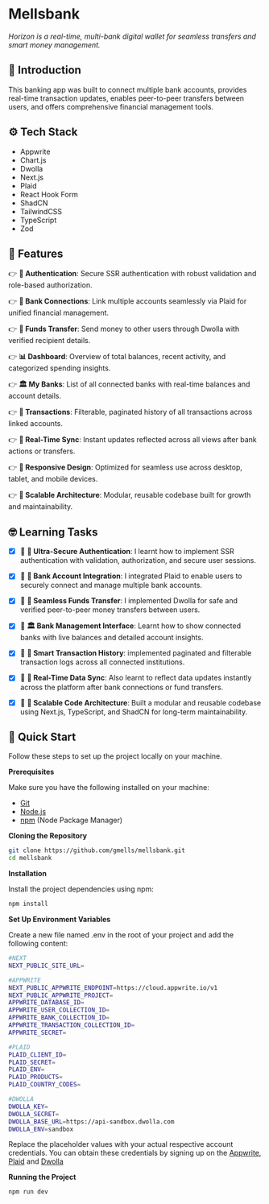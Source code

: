 # Mellsbank

  _Horizon is a real-time, multi-bank digital wallet for seamless transfers and smart money management._

## <a name="introduction">:star2: Introduction</a>

This banking app was built to connect multiple bank accounts, provides real-time transaction updates, enables peer-to-peer transfers between users, and offers comprehensive financial management tools.


## <a name="tech-stack">:gear: Tech Stack</a>

- Appwrite
- Chart.js
- Dwolla
- Next.js
- Plaid
- React Hook Form
- ShadCN
- TailwindCSS
- TypeScript
- Zod

## <a name="features">:star_struck: Features</a>

👉 **🔐 Authentication**: Secure SSR authentication with robust validation and role-based authorization.

👉 **🏦 Bank Connections**: Link multiple accounts seamlessly via Plaid for unified financial management.

👉 **💸 Funds Transfer**: Send money to other users through Dwolla with verified recipient details.

👉 **📊 Dashboard**: Overview of total balances, recent activity, and categorized spending insights.

👉 **🏛️ My Banks**: List of all connected banks with real-time balances and account details.

👉 **📂 Transactions**: Filterable, paginated history of all transactions across linked accounts.

👉 **🔄 Real-Time Sync**: Instant updates reflected across all views after bank actions or transfers.

👉 **📱 Responsive Design**: Optimized for seamless use across desktop, tablet, and mobile devices.

👉 **🧱 Scalable Architecture**: Modular, reusable codebase built for growth and maintainability.


## <a name="learning-tasks">:nerd_face: Learning Tasks</a>
- [x] 📔 **🔐 Ultra-Secure Authentication**: I learnt how to implement SSR authentication with validation, authorization, and secure user sessions.
- [x] 📔 **🏦 Bank Account Integration**: I integrated Plaid to enable users to securely connect and manage multiple bank accounts.
- [x] 📔 **💸 Seamless Funds Transfer**: I implemented Dwolla for safe and verified peer-to-peer money transfers between users.
- [x] 📔 **🏛️ Bank Management Interface**:  Learnt how to show connected banks with live balances and detailed account insights.
- [x] 📔 **📂 Smart Transaction History**:  implemented paginated and filterable transaction logs across all connected institutions.
- [x] 📔 **🔄 Real-Time Data Sync**: Also learnt to reflect data updates instantly across the platform after bank connections or fund transfers.
- [x] 📔 **🧱 Scalable Code Architecture**: Built a modular and reusable codebase using Next.js, TypeScript, and ShadCN for long-term maintainability.



## <a name="quick-start">🤸 Quick Start</a>

Follow these steps to set up the project locally on your machine.

**Prerequisites**

Make sure you have the following installed on your machine:

- [Git](https://git-scm.com/)
- [Node.js](https://nodejs.org/en)
- [npm](https://www.npmjs.com/) (Node Package Manager)

**Cloning the Repository**

```bash
git clone https://github.com/gmells/mellsbank.git
cd mellsbank
```

**Installation**

Install the project dependencies using npm:

```bash
npm install
```

**Set Up Environment Variables**

Create a new file named .env in the root of your project and add the following content:

```bash
#NEXT
NEXT_PUBLIC_SITE_URL=

#APPWRITE
NEXT_PUBLIC_APPWRITE_ENDPOINT=https://cloud.appwrite.io/v1
NEXT_PUBLIC_APPWRITE_PROJECT=
APPWRITE_DATABASE_ID=
APPWRITE_USER_COLLECTION_ID=
APPWRITE_BANK_COLLECTION_ID=
APPWRITE_TRANSACTION_COLLECTION_ID=
APPWRITE_SECRET=

#PLAID
PLAID_CLIENT_ID=
PLAID_SECRET=
PLAID_ENV=
PLAID_PRODUCTS=
PLAID_COUNTRY_CODES=

#DWOLLA
DWOLLA_KEY=
DWOLLA_SECRET=
DWOLLA_BASE_URL=https://api-sandbox.dwolla.com
DWOLLA_ENV=sandbox
```

Replace the placeholder values with your actual respective account credentials. You can obtain these credentials by signing up on the [Appwrite](https://appwrite.io/), [Plaid](https://plaid.com/en-gb/) and [Dwolla](https://www.dwolla.com/)

**Running the Project**

```bash
npm run dev
```
